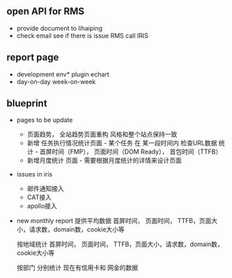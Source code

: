 
## open API for RMS

*   provide document to lihaiping
*   check email see if there is issue RMS call IRIS

## report page

*   development env*   plugin echart
*   day-on-day week-on-week

## blueprint
* pages to be update
  + 页面趋势， 全站趋势页面重构 风格和整个站点保持一致
  + 新增 任务执行情况统计页面
        - 某个任务 在 某一段时间内 检查URL数据 统计
        - 首屏时间（FMP）， 页面时间（DOM Ready）， 首包时间（TTFB）
  + 新增月度统计 页面
        - 需要根据月度统计的详情来设计页面
  
* issues in iris
  + 邮件通知接入
  + CAT接入
  + apollo接入
* new monthly report
   提供平均数据
    首屏时间， 页面时间， TTFB，页面大小，请求数，domain数，cookie大小等
   
    按地域统计
    首屏时间， 页面时间， TTFB，页面大小，请求数，domain数，cookie大小等

    按部门 分别统计 现在有信用卡和 网金的数据
    
